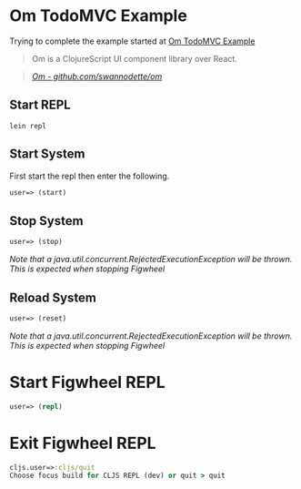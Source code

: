 
# Om TodoMVC Example

Trying to complete the example started at [Om TodoMVC Example](http://github.com/swannodette/om-next-demo)

> Om is a ClojureScript UI component library over React.

> _[Om - github.com/swannodette/om](http://github.com/swannodette/om)_

## Start REPL

```
lein repl
```

## Start System
First start the repl then enter the following.
```clojure
user=> (start)
```
## Stop System
```clojure
user=> (stop)
```
_Note that a java.util.concurrent.RejectedExecutionException will be thrown. This is expected when stopping Figwheel_

## Reload System
```clojure
user=> (reset)
```
_Note that a java.util.concurrent.RejectedExecutionException will be thrown. This is expected when stopping Figwheel_

# Start Figwheel REPL
```clojure
user=> (repl)
```

# Exit Figwheel REPL
```clojure
cljs.user=>:cljs/quit
Choose focus build for CLJS REPL (dev) or quit > quit
```

